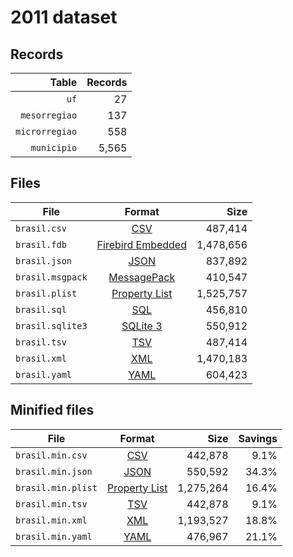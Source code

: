 # 2011 dataset

## Records

|          Table | Records |
| --------------:| -------:|
|           `uf` |      27 |
|  `mesorregiao` |     137 |
| `microrregiao` |     558 |
|    `municipio` |   5,565 |

## Files

| File             | Format                                                                                 |      Size |
| ---------------- |:--------------------------------------------------------------------------------------:| ---------:|
| `brasil.csv`     | [CSV](https://en.wikipedia.org/wiki/Comma-separated_values)                            |   487,414 |
| `brasil.fdb`     | [Firebird Embedded](https://en.wikipedia.org/wiki/Embedded_database#Firebird_Embedded) | 1,478,656 |
| `brasil.json`    | [JSON](https://en.wikipedia.org/wiki/JSON)                                             |   837,892 |
| `brasil.msgpack` | [MessagePack](https://en.wikipedia.org/wiki/MessagePack)                               |   410,547 |
| `brasil.plist`   | [Property List](https://en.wikipedia.org/wiki/Property_list)                           | 1,525,757 |
| `brasil.sql`     | [SQL](https://en.wikipedia.org/wiki/SQL)                                               |   456,810 |
| `brasil.sqlite3` | [SQLite 3](https://en.wikipedia.org/wiki/SQLite)                                       |   550,912 |
| `brasil.tsv`     | [TSV](https://en.wikipedia.org/wiki/Tab-separated_values)                              |   487,414 |
| `brasil.xml`     | [XML](https://en.wikipedia.org/wiki/XML)                                               | 1,470,183 |
| `brasil.yaml`    | [YAML](https://en.wikipedia.org/wiki/YAML)                                             |   604,423 |

## Minified files

| File               | Format                                                       |      Size | Savings |
| ------------------ |:------------------------------------------------------------:| ---------:| -------:|
| `brasil.min.csv`   | [CSV](https://en.wikipedia.org/wiki/Comma-separated_values)  |   442,878 |    9.1% |
| `brasil.min.json`  | [JSON](https://en.wikipedia.org/wiki/JSON)                   |   550,592 |   34.3% |
| `brasil.min.plist` | [Property List](https://en.wikipedia.org/wiki/Property_list) | 1,275,264 |   16.4% |
| `brasil.min.tsv`   | [TSV](https://en.wikipedia.org/wiki/Tab-separated_values)    |   442,878 |    9.1% |
| `brasil.min.xml`   | [XML](https://en.wikipedia.org/wiki/XML)                     | 1,193,527 |   18.8% |
| `brasil.min.yaml`  | [YAML](https://en.wikipedia.org/wiki/YAML)                   |   476,967 |   21.1% |
